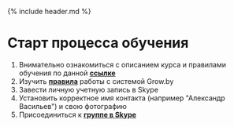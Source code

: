 {% include header.md %}

Старт процесса обучения
====================

1. Внимательно ознакомиться с описанием курса и правилами обучения по данной **[ссылке]({{site.baseurl}})**
2. Изучить **[правила]({{site.materialsurl}}general/grow_intro)** работы с системой Grow.by
3. Завести личную учетную запись в Skype
4. Установить корректное имя контакта (например "Александр Васильев") и свою фотографию
5. Присоединиться к **[группе в Skype](https://join.skype.com/oUPhgVkYZyHX)**